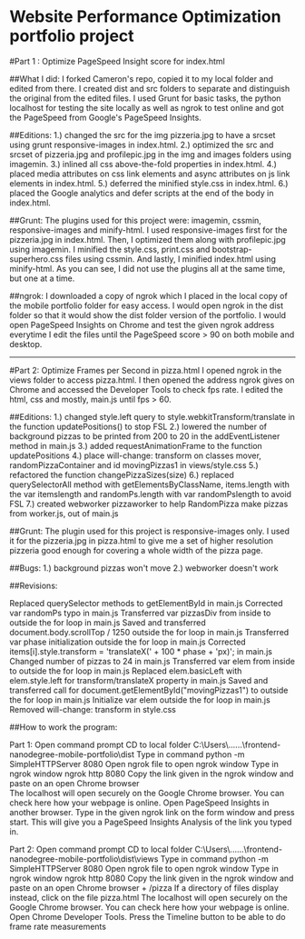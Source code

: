 # Website Performance Optimization portfolio project

#Part 1 : Optimize PageSpeed Insight score for index.html

##What I did:
I forked Cameron's repo, copied it to my local folder and edited from there. I created dist and src folders to separate and distinguish the original from the edited files. I used Grunt for basic tasks, the python localhost for testing the site locally as well as ngrok to test online and got the PageSpeed from Google's PageSpeed Insights.

##Editions:
1.) changed the src for the img pizzeria.jpg to have a srcset using grunt responsive-images in index.html.
2.) optimized the src and srcset of pizzeria.jpg and profilepic.jpg in the img and images folders using imagemin.
3.) inlined all css above-the-fold properties in index.html.
4.) placed media attributes on css link elements and async attributes on js link elements in index.html.
5.) deferred the minified style.css in index.html.
6.) placed the Google analytics and defer scripts at the end of the body in index.html.

##Grunt:
The plugins used for this project were: imagemin, cssmin, responsive-images and minify-html. I used responsive-images first for the pizzeria.jpg in index.html. Then, I optimized them along with profilepic.jpg using imagemin. I minified the style.css, print.css and bootstrap-superhero.css files using cssmin. And lastly, I minified index.html using minify-html. As you can see, I did not use the plugins all at the same time, but one at a time.

##ngrok:
I downloaded a copy of ngrok which I placed in the local copy of the mobile portfolio folder for easy access. I would open ngrok in the dist folder so that it would show the dist folder version of the portfolio. I would open PageSpeed Insights on Chrome and test the given ngrok address everytime I edit the files until the PageSpeed score > 90 on both mobile and desktop.

***********

#Part 2: Optimize Frames per Second in pizza.html
I opened ngrok in the views folder to access pizza.html. I then opened the address ngrok gives on Chrome and accessed the Developer Tools to check fps rate. I edited the html, css and mostly, main.js until fps > 60.

##Editions:
1.) changed style.left query to style.webkitTransform/translate  in the function updatePositions() to stop FSL
2.) lowered the number of background pizzas to be printed from 200 to 20 in the addEventListener method in main.js
3.) added requestAnimationFrame to the function updatePositions
4.) place will-change: transform on classes mover, randomPizzaContainer and id movingPizzas1 in views/style.css
5.) refactored the function changePizzaSizes(size)
6.) replaced querySelectorAll method with getElementsByClassName,  items.length with the var itemslength and randomPs.length with var randomPslength to avoid FSL
7.) created webworker pizzaworker to help RandomPizza make pizzas from worker.js, out of main.js

##Grunt:
The plugin used for this project is responsive-images only. I used it for the pizzeria.jpg in pizza.html to give me a set of higher resolution pizzeria good enough for covering a whole width of the pizza page.

##Bugs:
1.) background pizzas won't move
2.) webworker doesn't work

##Revisions:

Replaced querySelector methods to getElementById in main.js
Corrected var randomPs typo in main.js
Transferred var pizzasDiv from inside to outside the for loop in main.js
Saved and transferred document.body.scrollTop / 1250 outside the for loop in main.js
Transferred var phase initialization outside the for loop in main.js
Corrected items[i].style.transform = 'translateX(' + 100 * phase + 'px)'; in main.js
Changed number of pizzas to 24 in main.js
Transferred var elem from inside to outside the for loop in main.js
Replaced elem.basicLeft with elem.style.left for transform/translateX property in main.js 
Saved and transferred call for document.getElementById("movingPizzas1") to outside the for loop in main.js
Initialize var elem outside the for loop in main.js
Removed will-change: transform in style.css

##How to work the program:

Part 1:
Open command prompt
CD to local folder C:\Users\\...\...\frontend-nanodegree-mobile-portfolio\dist
Type in command python -m SimpleHTTPServer 8080
Open ngrok file to open ngrok window
Type in ngrok window ngrok http 8080
Copy the link given in the ngrok window and paste on an open Chrome browser                                
The localhost will open securely on the Google Chrome browser. You can check here how your webpage is online.
Open PageSpeed Insights in another browser.
Type in the given ngrok link on the form window and press start.
This will give you a PageSpeed Insights Analysis of the link you typed in.

Part 2:
Open command prompt
CD to local folder C:\Users\\...\...\frontend-nanodegree-mobile-portfolio\dist\views
Type in command python -m SimpleHTTPServer 8080
Open ngrok file to open ngrok window
Type in ngrok window ngrok http 8080
Copy the link given in the ngrok window and paste on an open Chrome browser + /pizza
If a directory of files display instead, click on the file pizza.html
The localhost will open securely on the Google Chrome browser. You can check here how your webpage is online.
Open Chrome Developer Tools.
Press the Timeline button to be able to do frame rate measurements
